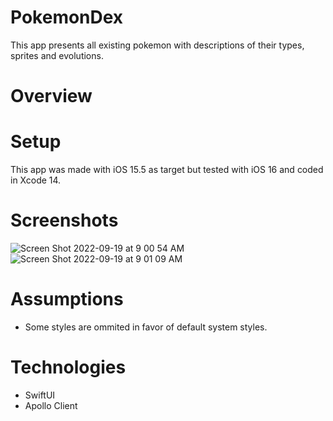 # PokemonDex
This app presents all existing pokemon with descriptions of their types, sprites and evolutions.

# Overview

# Setup
This app was made with iOS 15.5 as target but tested with iOS 16 and coded in Xcode 14.

# Screenshots
![Screen Shot 2022-09-19 at 9 00 54 AM](https://user-images.githubusercontent.com/16145739/191035368-ca384962-9fec-40b8-9f40-9efab8213a27.png)
![Screen Shot 2022-09-19 at 9 01 09 AM](https://user-images.githubusercontent.com/16145739/191035438-0e5d98ca-78aa-4796-b714-f6bf11d7ddfe.png)

# Assumptions
- Some styles are ommited in favor of default system styles.

# Technologies
- SwiftUI
- Apollo Client


